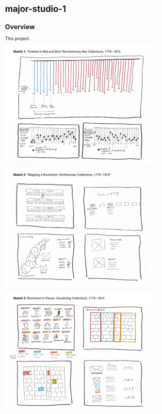 # major-studio-1

## Overview

This project.

![Sketch 1: Timeline in Red and Blue: Revolutionary War Collections, 1770–1810](sketches/sketch1.png)

![Sketch 2: "Mapping a Revolution: Smithsonian Collections, 1770–1810"](sketches/sketch2.png)

![Sketch 3: Revolution in Pieces: Visualizing Collections, 1770–1810](sketches/sketch3.png)
